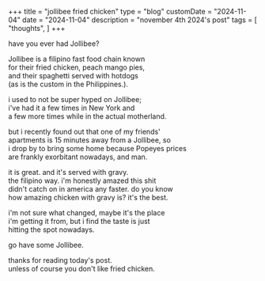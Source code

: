 +++
title = "jollibee fried chicken"
type = "blog"
customDate = "2024-11-04"
date = "2024-11-04"
description = "november 4th 2024's post"
tags = [
    "thoughts",
]
+++

have you ever had Jollibee?

Jollibee is a filipino fast food chain known\
for their fried chicken, peach mango pies,\
and their spaghetti served with hotdogs\
(as is the custom in the Philippines.).

i used to not be super hyped on Jollibee;\
i've had it a few times in New York and\
a few more times while in the actual motherland.

but i recently found out that one of my friends'\
apartments is 15 minutes away from a Jollibee, so\
i drop by to bring some home because Popeyes prices\
are frankly exorbitant nowadays, and man.

it is great. and it's served with gravy.\
the filipino way. i'm honestly amazed this shit\
didn't catch on in america any faster. do you know\
how amazing chicken with gravy is? it's the best.

i'm not sure what changed, maybe it's the place\
i'm getting it from, but i find the taste is just\
hitting the spot nowadays.

go have some Jollibee.

thanks for reading today's post.\
unless of course you don't like fried chicken.